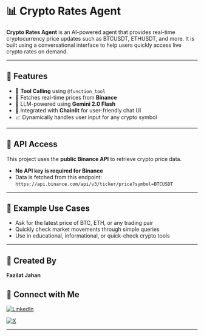 # 📊 Crypto Rates Agent

**Crypto Rates Agent** is an AI-powered agent that provides real-time cryptocurrency price updates such as BTCUSDT, ETHUSDT, and more. It is built using a conversational interface to help users quickly access live crypto rates on demand.

---

## 🚀 Features

- 🔧 **Tool Calling** using `@function_tool`
- 🔗 Fetches real-time prices from **Binance**
- 🤖 LLM-powered using **Gemini 2.0 Flash**
- 💬 Integrated with **Chainlit** for user-friendly chat UI
- 📈 Dynamically handles user input for any crypto symbol

---

## 🔐 API Access

This project uses the **public Binance API** to retrieve crypto price data.

- **No API key is required for Binance**
- Data is fetched from this endpoint:  
  `https://api.binance.com/api/v3/ticker/price?symbol=BTCUSDT`

---

## 💬 Example Use Cases

- Ask for the latest price of BTC, ETH, or any trading pair
- Quickly check market movements through simple queries
- Use in educational, informational, or quick-check crypto tools

---

## 👤 Created By

**Fazilat Jahan**

## 👤 Connect with Me
[![LinkedIn](https://img.shields.io/badge/LinkedIn-0077B5?style=flat&logo=linkedin&logoColor=white)](https://www.linkedin.com/in/fazilat-jahan-web-developer/)

[![X](https://img.shields.io/badge/X-000000?style=flat&logo=x&logoColor=white)](https://x.com/ItxFaziSays)

---
